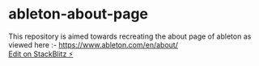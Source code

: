 # ableton-about-page
This repository is aimed towards recreating the about page of ableton as viewed here :- https://www.ableton.com/en/about/
<br>[Edit on StackBlitz ⚡️](https://stackblitz.com/edit/ableton-about-page)